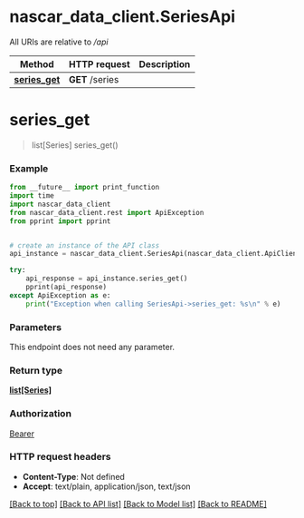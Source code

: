 # nascar_data_client.SeriesApi

All URIs are relative to */api*

Method | HTTP request | Description
------------- | ------------- | -------------
[**series_get**](SeriesApi.md#series_get) | **GET** /series | 

# **series_get**
> list[Series] series_get()



### Example
```python
from __future__ import print_function
import time
import nascar_data_client
from nascar_data_client.rest import ApiException
from pprint import pprint


# create an instance of the API class
api_instance = nascar_data_client.SeriesApi(nascar_data_client.ApiClient(configuration))

try:
    api_response = api_instance.series_get()
    pprint(api_response)
except ApiException as e:
    print("Exception when calling SeriesApi->series_get: %s\n" % e)
```

### Parameters
This endpoint does not need any parameter.

### Return type

[**list[Series]**](Series.md)

### Authorization

[Bearer](../README.md#Bearer)

### HTTP request headers

 - **Content-Type**: Not defined
 - **Accept**: text/plain, application/json, text/json

[[Back to top]](#) [[Back to API list]](../README.md#documentation-for-api-endpoints) [[Back to Model list]](../README.md#documentation-for-models) [[Back to README]](../README.md)

